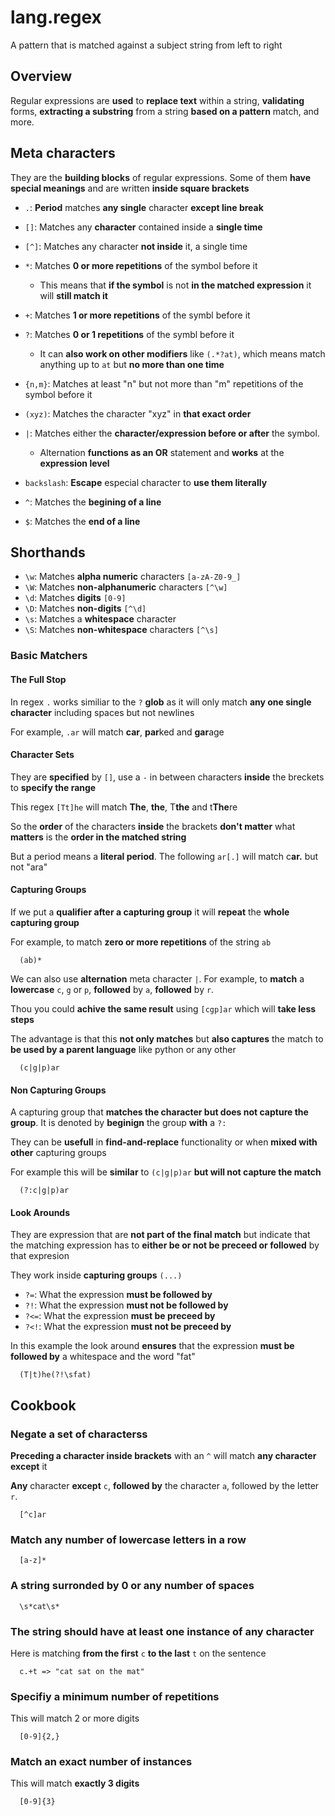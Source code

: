 # lang.regex

A pattern that is matched against a subject string from left to right

## Overview

Regular expressions are **used** to **replace text** within a string,
**validating** forms, **extracting a substring** from a string **based on a
pattern** match, and more.

## Meta characters

They are the **building blocks** of regular expressions. Some of them **have
special meanings** and are written **inside square brackets**

- `.`: **Period** matches **any single** character **except line break**

- `[]`: Matches any **character** contained inside a **single time**

- `[^]`: Matches any character **not inside** it, a single time

- `*`: Matches **0 or more repetitions** of the symbol before it

  - This means that **if the symbol** is not **in the matched expression** it
    will **still match it**

- `+`: Matches **1 or more repetitions** of the symbl before it

- `?`: Matches **0 or 1 repetitions** of the symbl before it

  - It can **also work on other modifiers** like `(.*?at)`, which means match
    anything up to `at` but **no more than one time**

- `{n,m}`: Matches at least "n" but not more than "m" repetitions of the symbol
  before it

- `(xyz)`: Matches the character "xyz" in **that exact order**

- `|`: Matches either the **character/expression before or after** the symbol.

  - Alternation **functions as an OR** statement and **works** at the
    **expression level**

- `backslash`: **Escape** especial character to **use them literally**

- `^`: Matches the **begining of a line**

- `$`: Matches the **end of a line**

## Shorthands

- `\w`: Matches **alpha numeric** characters `[a-zA-Z0-9_]`
- `\W`: Matches **non-alphanumeric** characters `[^\w]`
- `\d`: Matches **digits** `[0-9]`
- `\D`: Matches **non-digits** `[^\d]`
- `\s`: Matches a **whitespace** character
- `\S`: Matches **non-whitespace** characters `[^\s]`

### Basic Matchers

#### The Full Stop

In regex `.` works similiar to the `?` **glob** as it will only match **any one
single character** including spaces but not newlines

For example, `.ar` will match **car**, **par**ked and **gar**age

#### Character Sets

They are **specified** by `[]`, use a `-` in between characters **inside** the
breckets to **specify the range**

This regex `[Tt]he` will match **The**, **the**, T**the** and t**The**re

So the **order** of the characters **inside** the brackets **don't matter** what
**matters** is the **order in the matched string**

But a period means a **literal period**. The following `ar[.]` will match
c**ar.** but not "ara"

#### Capturing Groups

If we put a **qualifier after a capturing group** it will **repeat** the
**whole capturing group**

For example, to match **zero or more repetitions** of the string `ab`

```regex
  (ab)*
```

We can also use **alternation** meta character `|`. For example, to **match** a
**lowercase** `c`, `g` or `p`, **followed** by `a`, **followed** by `r`.

Thou you could **achive the same result** using `[cgp]ar` which will **take
less steps**

The advantage is that this **not only matches** but **also captures** the match
to **be used by a parent language** like python or any other

```regex
  (c|g|p)ar
```

#### Non Capturing Groups

A capturing group that **matches the character but does not capture the
group**. It is denoted by **beginign** the group **with** a `?:`

They can be **usefull** in **find-and-replace** functionality or when **mixed
with other** capturing groups

For example this will be **similar** to `(c|g|p)ar` **but will not capture the
match**

```regex
  (?:c|g|p)ar
```

#### Look Arounds

They are expression that are **not part of the final match** but indicate that
the matching expression has to **either be or not be preceed or followed** by that
expresion

They work inside **capturing groups** `(...)`

- `?=`: What the expression **must be followed by**
- `?!`: What the expression **must not be followed by**
- `?<=`: What the expression **must be preceed by**
- `?<!`: What the expression **must not be preceed by**

In this example the look around **ensures** that the expression **must be
followed by** a whitespace and the word "fat"

```regex
  (T|t)he(?!\sfat)
```

## Cookbook

### Negate a set of characterss

**Preceding a character inside brackets** with an `^` will match **any character
except** it

**Any** character **except** `c`, **followed by** the character `a`, followed
by the letter `r`.

```regex
  [^c]ar
```

### Match any number of lowercase letters in a row

```regex
  [a-z]*
```

### A string surronded by 0 or any number of spaces

```regex
  \s*cat\s*
```

### The string should have at least one instance of any character

Here is matching **from the first** `c` **to the last** `t` on the sentence

```regex
  c.+t => "cat sat on the mat"
```

### Specifiy a minimum number of repetitions

This will match 2 or more digits

```regex
  [0-9]{2,}
```

### Match an exact number of instances

This will match **exactly 3 digits**

```regex
  [0-9]{3}
```
